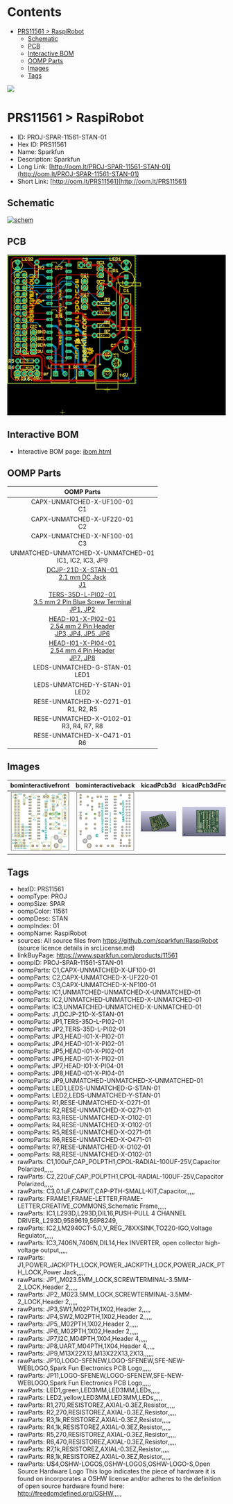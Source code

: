 



Contents
========

* [PRS11561 > RaspiRobot](#prs11561--raspirobot)
	* [Schematic](#schematic)
	* [PCB](#pcb)
	* [Interactive BOM](#interactive-bom)
	* [OOMP Parts](#oomp-parts)
	* [Images](#images)
	* [Tags](#tags)
  
![][im]
# PRS11561 > RaspiRobot

- ID: PROJ-SPAR-11561-STAN-01
- Hex ID: PRS11561
- Name: Sparkfun
- Description: Sparkfun
- Long Link: [http://oom.lt/PROJ-SPAR-11561-STAN-01](http://oom.lt/PROJ-SPAR-11561-STAN-01)
- Short Link: [http://oom.lt/PRS11561](http://oom.lt/PRS11561)

## Schematic
  
[![schem](eagleSchemImage.png)](eagleSchemImage.png)
## PCB
  
[![pcb](eagleImage.png)](eagleImage.png)
## Interactive BOM

- Interactive BOM page: [ibom.html](https://htmlpreview.github.io/?https://github.com/oomlout/oomlout_OOMP_projects/blob/main/PROJ-SPAR-11561-STAN-01/kicad/bom/ibom.html)

## OOMP Parts
  

|OOMP Parts|
| :---: |
|CAPX-UNMATCHED-X-UF100-01<BR>C1|
|CAPX-UNMATCHED-X-UF220-01<BR>C2|
|CAPX-UNMATCHED-X-NF100-01<BR>C3|
|UNMATCHED-UNMATCHED-X-UNMATCHED-01<BR>IC1, IC2, IC3, JP9|
|[DCJP-21D-X-STAN-01<br> 2.1 mm DC Jack<br> J1](https://github.com/oomlout/oomlout_OOMP_parts/tree/main/DCJP-21D-X-STAN-01/)|
|[TERS-35D-L-PI02-01<br> 3.5 mm 2 Pin Blue Screw Terminal<br> JP1, JP2](https://github.com/oomlout/oomlout_OOMP_parts/tree/main/TERS-35D-L-PI02-01/)|
|[HEAD-I01-X-PI02-01<br> 2.54 mm 2 Pin Header<br> JP3, JP4, JP5, JP6](https://github.com/oomlout/oomlout_OOMP_parts/tree/main/HEAD-I01-X-PI02-01/)|
|[HEAD-I01-X-PI04-01<br> 2.54 mm 4 Pin Header<br> JP7, JP8](https://github.com/oomlout/oomlout_OOMP_parts/tree/main/HEAD-I01-X-PI04-01/)|
|LEDS-UNMATCHED-G-STAN-01<BR>LED1|
|LEDS-UNMATCHED-Y-STAN-01<BR>LED2|
|RESE-UNMATCHED-X-O271-01<BR>R1, R2, R5|
|RESE-UNMATCHED-X-O102-01<BR>R3, R4, R7, R8|
|RESE-UNMATCHED-X-O471-01<BR>R6|

## Images
  
  

|bominteractivefront|bominteractiveback|kicadPcb3d|kicadPcb3dFront|kicadPcb3dBack|eagleImage|eagleSchemImage|
| :---: | :---: | :---: | :---: | :---: | :---: | :---: |
|[![bominteractivefront](bomFront_140.png)](bomFront.png)|[![bominteractiveback](bomBack_140.png)](bomBack.png)|[![kicadPcb3d](kicadPcb3d_140.png)](kicadPcb3d.png)|[![kicadPcb3dFront](kicadPcb3dFront_140.png)](kicadPcb3dFront.png)|[![kicadPcb3dBack](kicadPcb3dBack_140.png)](kicadPcb3dBack.png)|[![eagleImage](eagleImage_140.png)](eagleImage.png)|[![eagleSchemImage](eagleSchemImage_140.png)](eagleSchemImage.png)|

## Tags

- hexID: PRS11561
- oompType: PROJ
- oompSize: SPAR
- oompColor: 11561
- oompDesc: STAN
- oompIndex: 01
- oompName: RaspiRobot
- sources: All source files from https://github.com/sparkfun/RaspiRobot (source licence details in srcLicense.md)
- linkBuyPage: https://www.sparkfun.com/products/11561
- oompID: PROJ-SPAR-11561-STAN-01
- oompParts: C1,CAPX-UNMATCHED-X-UF100-01
- oompParts: C2,CAPX-UNMATCHED-X-UF220-01
- oompParts: C3,CAPX-UNMATCHED-X-NF100-01
- oompParts: IC1,UNMATCHED-UNMATCHED-X-UNMATCHED-01
- oompParts: IC2,UNMATCHED-UNMATCHED-X-UNMATCHED-01
- oompParts: IC3,UNMATCHED-UNMATCHED-X-UNMATCHED-01
- oompParts: J1,DCJP-21D-X-STAN-01
- oompParts: JP1,TERS-35D-L-PI02-01
- oompParts: JP2,TERS-35D-L-PI02-01
- oompParts: JP3,HEAD-I01-X-PI02-01
- oompParts: JP4,HEAD-I01-X-PI02-01
- oompParts: JP5,HEAD-I01-X-PI02-01
- oompParts: JP6,HEAD-I01-X-PI02-01
- oompParts: JP7,HEAD-I01-X-PI04-01
- oompParts: JP8,HEAD-I01-X-PI04-01
- oompParts: JP9,UNMATCHED-UNMATCHED-X-UNMATCHED-01
- oompParts: LED1,LEDS-UNMATCHED-G-STAN-01
- oompParts: LED2,LEDS-UNMATCHED-Y-STAN-01
- oompParts: R1,RESE-UNMATCHED-X-O271-01
- oompParts: R2,RESE-UNMATCHED-X-O271-01
- oompParts: R3,RESE-UNMATCHED-X-O102-01
- oompParts: R4,RESE-UNMATCHED-X-O102-01
- oompParts: R5,RESE-UNMATCHED-X-O271-01
- oompParts: R6,RESE-UNMATCHED-X-O471-01
- oompParts: R7,RESE-UNMATCHED-X-O102-01
- oompParts: R8,RESE-UNMATCHED-X-O102-01
- rawParts: C1,100uF,CAP_POLPTH1,CPOL-RADIAL-100UF-25V,Capacitor Polarized,,,,,
- rawParts: C2,220uF,CAP_POLPTH1,CPOL-RADIAL-100UF-25V,Capacitor Polarized,,,,,
- rawParts: C3,0.1uF,CAPKIT,CAP-PTH-SMALL-KIT,Capacitor,,,,,
- rawParts: FRAME1,FRAME-LETTER,FRAME-LETTER,CREATIVE_COMMONS,Schematic Frame,,,,,
- rawParts: IC1,L293D,L293D,DIL16,PUSH-PULL 4 CHANNEL DRIVER,,L293D,9589619,56P8249,
- rawParts: IC2,LM2940CT-5.0,V_REG_78XXSINK,TO220-IGO,Voltage Regulator,,,,,
- rawParts: IC3,7406N,7406N,DIL14,Hex INVERTER, open collector high-voltage output,,,,,
- rawParts: J1,POWER_JACKPTH_LOCK,POWER_JACKPTH_LOCK,POWER_JACK_PTH_LOCK,Power Jack,,,,,
- rawParts: JP1,,M023.5MM_LOCK,SCREWTERMINAL-3.5MM-2_LOCK,Header 2,,,,,
- rawParts: JP2,,M023.5MM_LOCK,SCREWTERMINAL-3.5MM-2_LOCK,Header 2,,,,,
- rawParts: JP3,SW1,M02PTH,1X02,Header 2,,,,,
- rawParts: JP4,SW2,M02PTH,1X02,Header 2,,,,,
- rawParts: JP5,,M02PTH,1X02,Header 2,,,,,
- rawParts: JP6,,M02PTH,1X02,Header 2,,,,,
- rawParts: JP7,I2C,M04PTH,1X04,Header 4,,,,,
- rawParts: JP8,UART,M04PTH,1X04,Header 4,,,,,
- rawParts: JP9,M13X22X13,M13X22X13,2X13,,,,,,
- rawParts: JP10,LOGO-SFENEW,LOGO-SFENEW,SFE-NEW-WEBLOGO,Spark Fun Electronics PCB Logo,,,,,
- rawParts: JP11,LOGO-SFENEW,LOGO-SFENEW,SFE-NEW-WEBLOGO,Spark Fun Electronics PCB Logo,,,,,
- rawParts: LED1,green,LED3MM,LED3MM,LEDs,,,,,
- rawParts: LED2,yellow,LED3MM,LED3MM,LEDs,,,,,
- rawParts: R1,270,RESISTOREZ,AXIAL-0.3EZ,Resistor,,,,,
- rawParts: R2,270,RESISTOREZ,AXIAL-0.3EZ,Resistor,,,,,
- rawParts: R3,1k,RESISTOREZ,AXIAL-0.3EZ,Resistor,,,,,
- rawParts: R4,1k,RESISTOREZ,AXIAL-0.3EZ,Resistor,,,,,
- rawParts: R5,270,RESISTOREZ,AXIAL-0.3EZ,Resistor,,,,,
- rawParts: R6,470,RESISTOREZ,AXIAL-0.3EZ,Resistor,,,,,
- rawParts: R7,1k,RESISTOREZ,AXIAL-0.3EZ,Resistor,,,,,
- rawParts: R8,1k,RESISTOREZ,AXIAL-0.3EZ,Resistor,,,,,
- rawParts: U$4,OSHW-LOGOS,OSHW-LOGOS,OSHW-LOGO-S,Open Source Hardware Logo This logo indicates the piece of hardware it is found on incorporates a OSHW license and/or adheres to the definition of open source hardware found here: http://freedomdefined.org/OSHW,,,,,



[im]: kicadPcb3d_450.png
